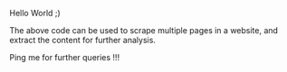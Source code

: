 Hello World ;)

The above code can be used to scrape multiple pages in a website, and extract the content for further analysis.

Ping me for further queries !!!
